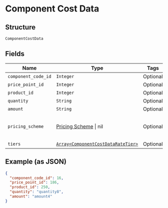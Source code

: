 
# Component Cost Data

## Structure

`ComponentCostData`

## Fields

| Name | Type | Tags | Description |
|  --- | --- | --- | --- |
| `component_code_id` | `Integer` | Optional | - |
| `price_point_id` | `Integer` | Optional | - |
| `product_id` | `Integer` | Optional | - |
| `quantity` | `String` | Optional | - |
| `amount` | `String` | Optional | - |
| `pricing_scheme` | [Pricing Scheme](../../doc/models/pricing-scheme.md) \| nil | Optional | This is a container for one-of cases. |
| `tiers` | [`Array<ComponentCostDataRateTier>`](../../doc/models/component-cost-data-rate-tier.md) | Optional | - |

## Example (as JSON)

```json
{
  "component_code_id": 16,
  "price_point_id": 186,
  "product_id": 250,
  "quantity": "quantity8",
  "amount": "amount4"
}
```

